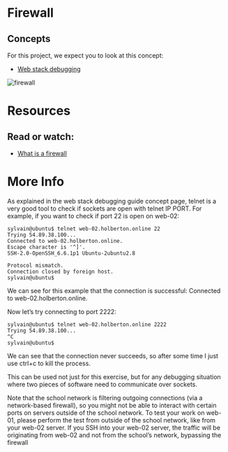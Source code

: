 # **Firewall**

## Concepts

For this project, we expect you to look at this concept:

* [Web stack debugging](https://intranet.hbtn.io/concepts/68)

![firewall](https://github.com/Robert-octavo/holbertonschool-system_engineering-devops/blob/main/0x13-firewal/firewall.png)

# Resources

## **Read or watch:**

- [What is a firewall](https://en.wikipedia.org/wiki/Firewall_%28computing%29)

# More Info

As explained in the web stack debugging guide concept page, telnet is a very good tool to check if sockets are open with telnet IP PORT. For example, if you want to check if port 22 is open on web-02:

    sylvain@ubuntu$ telnet web-02.holberton.online 22
    Trying 54.89.38.100...
    Connected to web-02.holberton.online.
    Escape character is '^]'.
    SSH-2.0-OpenSSH_6.6.1p1 Ubuntu-2ubuntu2.8

    Protocol mismatch.
    Connection closed by foreign host.
    sylvain@ubuntu$

We can see for this example that the connection is successful: Connected to web-02.holberton.online.

Now let’s try connecting to port 2222:

    sylvain@ubuntu$ telnet web-02.holberton.online 2222
    Trying 54.89.38.100...
    ^C
    sylvain@ubuntu$

We can see that the connection never succeeds, so after some time I just use ctrl+c to kill the process.

This can be used not just for this exercise, but for any debugging situation where two pieces of software need to communicate over sockets.

Note that the school network is filtering outgoing connections (via a network-based firewall), so you might not be able to interact with certain ports on servers outside of the school network. To test your work on web-01, please perform the test from outside of the school network, like from your web-02 server. If you SSH into your web-02 server, the traffic will be originating from web-02 and not from the school’s network, bypassing the firewall

